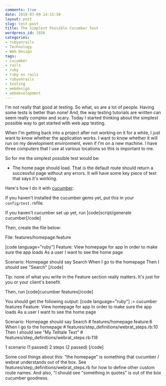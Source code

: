 ```yaml
---
comments: true
date: 2010-07-09 14:15:59
layout: post
slug: test-post
title: The Simplest Possible Cucumber Test
wordpress_id: 1656
categories:
- rubyonrails
- Technology
- Web Design
tags:
- cucumber
- rails
- ruby
- ruby on rails
- rubyonrails
- testing
- webdesign
- webdevelopment
---
```


I'm not really that good at testing. So what, so are a lot of people. Having some tests is better than none! And, the way testing tutorials are written can seem really complex and scary. Today I started thinking about the simplest possible way to get started with web app testing.




When I'm getting back into a project after not working on it for a while, I just want to know whether the application works. I want to know whether it will run on my development environment, even if I'm on a new machine. I have three computers that I use at various locations so this is important to me.




So for me the simplest possible test would be:





  
  * The home page should load. That is the default route should return a successful page without any errors. It will have some key piece of text that says it's working.




Here's how I do it with [cucumber](http://www.cukes.info/):




If you haven't installed the cucumber gems yet, put this in your `config/test.rb`file.


If you haven't cucumber set up yet, run [code]script/generate cucumber[/code]




Then, create the file below:




File: features/homepage.feature


[code language="ruby"]
Feature: View homepage for app
  In order to make sure the app loads
  As a user
  I want to see the home page

Scenario: Homepage should say Search
  When I go to the homepage
  Then I should see "Search"
[/code]


Tip: none of what you write in the Feature section really matters. It's just for you or your client's benefit.




Then, run [code]cucumber features[/code]




You should get the following output:
[code language="ruby"]
:> cucumber features
Feature: View homepage for app
  In order to make sure the app loads
  As a user
  I want to see the home page

  Scenario: Homepage should say Search # features/homepage.feature:6
    When I go to the homepage          # features/step_definitions/webrat_steps.rb:10
    Then I should see "My Telltale Text" # features/step_definitions/webrat_steps.rb:118

1 scenario (1 passed)
2 steps (2 passed)
[/code]





Some cool things about this: "the homepage" is something that cucumber / webrat understands out of the box. See features/step_definitions/webrat_steps.rb for how to define other custom route names. And also, "I should see "something in quotes" is out of the box cucumber goodness.




